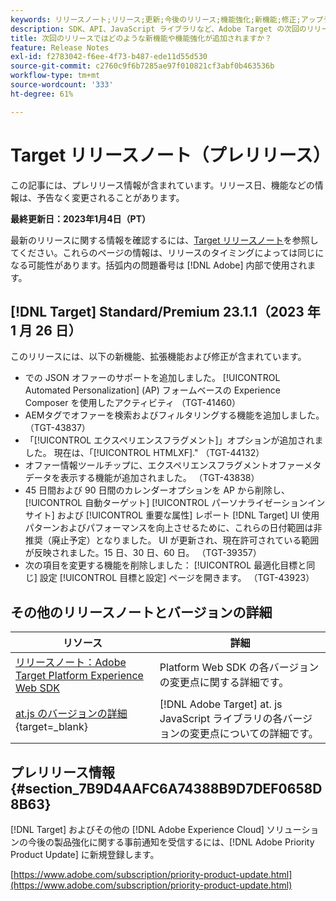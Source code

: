 ```yaml
---
keywords: リリースノート;リリース;更新;今後のリリース;機能強化;新機能;修正;アップデート;プレリリース
description: SDK、API、JavaScript ライブラリなど、Adobe Target の次回のリリースに含まれている新機能、機能強化および修正について説明します。
title: 次回のリリースではどのような新機能や機能強化が追加されますか？
feature: Release Notes
exl-id: f2783042-f6ee-4f73-b487-ede11d55d530
source-git-commit: c2760c9f6b7285ae97f010821cf3abf0b463536b
workflow-type: tm+mt
source-wordcount: '333'
ht-degree: 61%

---
```


# Target リリースノート（プレリリース）

この記事には、プレリリース情報が含まれています。リリース日、機能などの情報は、予告なく変更されることがあります。

**最終更新日：2023年1月4日（PT）**

最新のリリースに関する情報を確認するには、[Target リリースノート](release-notes.md)を参照してください。これらのページの情報は、リリースのタイミングによっては同じになる可能性があります。括弧内の問題番号は [!DNL Adobe] 内部で使用されます。

## [!DNL Target] Standard/Premium 23.1.1（2023 年 1 月 26 日）

このリリースには、以下の新機能、拡張機能および修正が含まれています。

* での JSON オファーのサポートを追加しました。 [!UICONTROL Automated Personalization] (AP) フォームベースの Experience Composer を使用したアクティビティ （TGT-41460）
* AEMタグでオファーを検索およびフィルタリングする機能を追加しました。 （TGT-43837）
* 「[!UICONTROL エクスペリエンスフラグメント]」オプションが追加されました。 現在は、「[!UICONTROL HTMLXF].&quot; （TGT-44132）
* オファー情報ツールチップに、エクスペリエンスフラグメントオファーメタデータを表示する機能が追加されました。 （TGT-43838）
* 45 日間および 90 日間のカレンダーオプションを AP から削除し、 [!UICONTROL 自動ターゲット] [!UICONTROL パーソナライゼーションインサイト] および [!UICONTROL 重要な属性] レポート [!DNL Target] UI 使用パターンおよびパフォーマンスを向上させるために、これらの日付範囲は非推奨（廃止予定）となりました。 UI が更新され、現在許可されている範囲が反映されました。15 日、30 日、60 日。 （TGT-39357）
* 次の項目を変更する機能を削除しました： [!UICONTROL 最適化目標と同じ] 設定 [!UICONTROL 目標と設定] ページを開きます。 （TGT-43923）

## その他のリリースノートとバージョンの詳細

| リソース | 詳細 |
|--- |--- |
| [リリースノート：Adobe Target Platform Experience Web SDK](https://experienceleague.adobe.com/docs/experience-platform/edge/release-notes.html?lang=ja) | Platform Web SDK の各バージョンの変更点に関する詳細です。 |
| [at.js のバージョンの詳細](https://developer.adobe.com/target/implement/client-side/atjs/target-atjs-versions/){target=_blank} | [!DNL Adobe Target] at. js JavaScript ライブラリの各バージョンの変更点についての詳細です。 |


## プレリリース情報 {#section_7B9D4AAFC6A74388B9D7DEF0658D8B63}

[!DNL Target] およびその他の [!DNL Adobe Experience Cloud] ソリューションの今後の製品強化に関する事前通知を受信するには、[!DNL Adobe Priority Product Update] に新規登録します。

[https://www.adobe.com/subscription/priority-product-update.html](https://www.adobe.com/subscription/priority-product-update.html)
